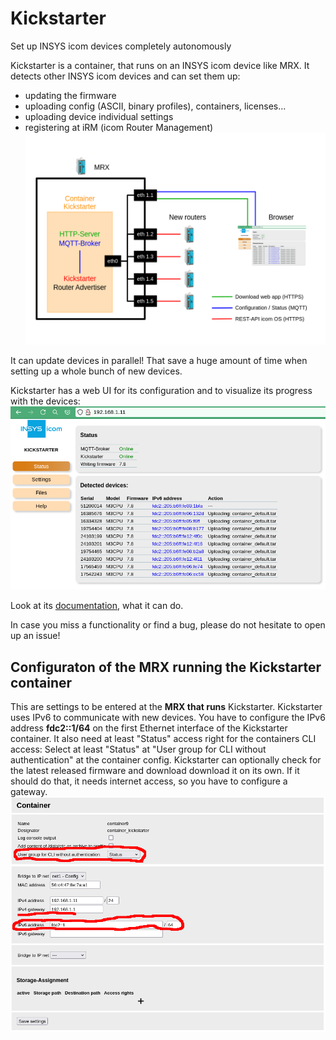 # Kickstarter
Set up INSYS icom devices completely autonomously

Kickstarter is a container, that runs on an INSYS icom device like MRX.
It detects other INSYS icom devices and can set them up:
- updating the firmware
- uploading config (ASCII, binary profiles), containers, licenses...
- uploading device individual settings
- registering at iRM (icom Router Management)
![Kickstarter Overview](doc/Kickstarter_Overview.png)

It can update devices in parallel! That save a huge amount of time when setting up a whole bunch of new devices.

Kickstarter has a web UI for its configuration and to visualize its progress with the devices:
![Kickstarter web UI setting up devices in parallel](doc/Kickstarter_Browser.png)

Look at its [documentation](closed_packages/kickstarter/web/help), what it can do.

In case you miss a functionality or find a bug, please do not hesitate to open up an issue!

## Configuraton of the MRX running the Kickstarter container
This are settings to be entered at the **MRX that runs** Kickstarter.
Kickstarter uses IPv6 to communicate with new devices.
You have to configure the IPv6 address **fdc2::1/64** on the first Ethernet interface of the Kickstarter container.
It also need at least "Status" access right for the containers CLI access: Select at least "Status" at "User group for CLI without authentication" at the container config.
Kickstarter can optionally check for the latest released firmware and download download it on its own.
If it should do that, it needs internet access, so you have to configure a gateway.
![Configuration of MRX that runs Kickstarter](doc/Kickstarter_MRX_config.png)
